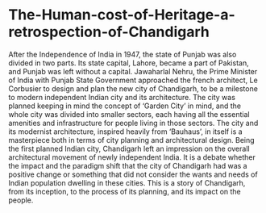 # The-Human-cost-of-Heritage-a-retrospection-of-Chandigarh
After the Independence of India in 1947, the state of Punjab was also divided in two parts. Its state capital, Lahore, became a part of Pakistan, and Punjab was left without a capital. Jawaharlal Nehru, the Prime Minister of India with Punjab State Government approached the french architect, Le Corbusier to design and plan the new city of Chandigarh, to be a milestone to modern independent Indian city and its architecture.  The city was planned keeping in mind the concept of ‘Garden City’ in mind, and the whole city was divided into smaller sectors, each having all the essential amenities and infrastructure for people living in those sectors. The city and its modernist architecture, inspired heavily from ‘Bauhaus’, in itself is a masterpiece both in terms of city planning and architectural design.  Being the first planned Indian city, Chandigarh left an impression on the overall architectural movement of newly independent India. It is a debate whether the impact and the paradigm shift that the city of Chandigarh had was a positive change or something that did not consider the wants and needs of Indian population dwelling in these cities.  This is a story of Chandigarh, from its inception, to the process of its planning, and its impact on the people.
